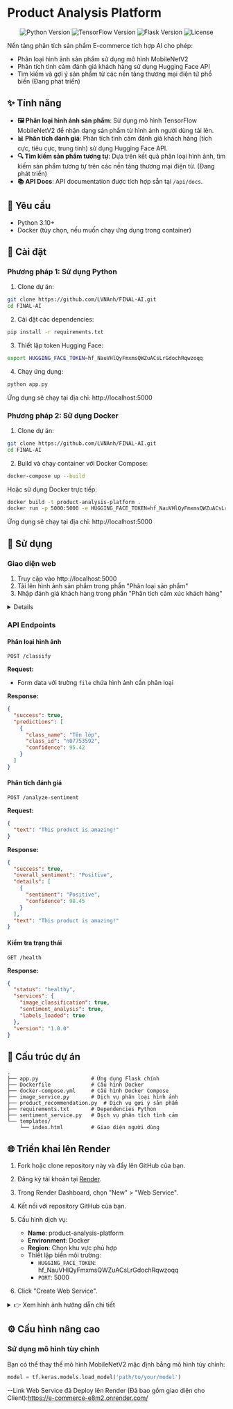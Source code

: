 # Product Analysis Platform

<p align="center">
  <img src="https://img.shields.io/badge/Python-3.10+-blue.svg" alt="Python Version">
  <img src="https://img.shields.io/badge/TensorFlow-2.13.0-orange.svg" alt="TensorFlow Version">
  <img src="https://img.shields.io/badge/Flask-2.3.3-lightgrey.svg" alt="Flask Version">
  <img src="https://img.shields.io/badge/License-MIT-green.svg" alt="License">
</p>

Nền tảng phân tích sản phẩm E-commerce tích hợp AI cho phép:

- Phân loại hình ảnh sản phẩm sử dụng mô hình MobileNetV2
- Phân tích tình cảm đánh giá khách hàng sử dụng Hugging Face API
- Tìm kiếm và gợi ý sản phẩm từ các nền tảng thương mại điện tử phổ biến (Đang phát triển)

## ✨ Tính năng

- **🖼️ Phân loại hình ảnh sản phẩm**: Sử dụng mô hình TensorFlow MobileNetV2 để nhận dạng sản phẩm từ hình ảnh người dùng tải lên.
- **📊 Phân tích đánh giá**: Phân tích tình cảm đánh giá khách hàng (tích cực, tiêu cực, trung tính) sử dụng Hugging Face API.
- **🔍 Tìm kiếm sản phẩm tương tự**: Dựa trên kết quả phân loại hình ảnh, tìm kiếm sản phẩm tương tự trên các nền tảng thương mại điện tử. (Đang phát triển)
- **📚 API Docs**: API documentation được tích hợp sẵn tại `/api/docs`.

## 🔧 Yêu cầu

- Python 3.10+
- Docker (tùy chọn, nếu muốn chạy ứng dụng trong container)

## 🚀 Cài đặt

### Phương pháp 1: Sử dụng Python

1. Clone dự án:

```bash
git clone https://github.com/LVNAnh/FINAL-AI.git
cd FINAL-AI
```

2. Cài đặt các dependencies:

```bash
pip install -r requirements.txt
```

3. Thiết lập token Hugging Face:

```bash
export HUGGING_FACE_TOKEN=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
```

4. Chạy ứng dụng:

```bash
python app.py
```

Ứng dụng sẽ chạy tại địa chỉ: http://localhost:5000

### Phương pháp 2: Sử dụng Docker

1. Clone dự án:

```bash
git clone https://github.com/LVNAnh/FINAL-AI.git
cd FINAL-AI
```

2. Build và chạy container với Docker Compose:

```bash
docker-compose up --build
```

Hoặc sử dụng Docker trực tiếp:

```bash
docker build -t product-analysis-platform .
docker run -p 5000:5000 -e HUGGING_FACE_TOKEN=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 product-analysis-platform
```

Ứng dụng sẽ chạy tại địa chỉ: http://localhost:5000

## 📱 Sử dụng

### Giao diện web

1. Truy cập vào http://localhost:5000
2. Tải lên hình ảnh sản phẩm trong phần "Phân loại sản phẩm"
3. Nhập đánh giá khách hàng trong phần "Phân tích cảm xúc khách hàng"

<details>
<br>
<p align="center">
  <img src="https://via.placeholder.com/800x400?text=Product+Analysis+Platform+Demo" alt="Demo Screenshot">
</p>
</details>

### API Endpoints

#### Phân loại hình ảnh

```http
POST /classify
```

**Request:**

- Form data với trường `file` chứa hình ảnh cần phân loại

**Response:**

```json
{
  "success": true,
  "predictions": [
    {
      "class_name": "Tên lớp",
      "class_id": "n07753592",
      "confidence": 95.42
    }
  ]
}
```

#### Phân tích đánh giá

```http
POST /analyze-sentiment
```

**Request:**

```json
{
  "text": "This product is amazing!"
}
```

**Response:**

```json
{
  "success": true,
  "overall_sentiment": "Positive",
  "details": [
    {
      "sentiment": "Positive",
      "confidence": 98.45
    }
  ],
  "text": "This product is amazing!"
}
```

#### Kiểm tra trạng thái

```http
GET /health
```

**Response:**

```json
{
  "status": "healthy",
  "services": {
    "image_classification": true,
    "sentiment_analysis": true,
    "labels_loaded": true
  },
  "version": "1.0.0"
}
```

## 📁 Cấu trúc dự án

```
.
├── app.py                 # Ứng dụng Flask chính
├── Dockerfile             # Cấu hình Docker
├── docker-compose.yml     # Cấu hình Docker Compose
├── image_service.py       # Dịch vụ phân loại hình ảnh
├── product_recommendation.py  # Dịch vụ gợi ý sản phẩm
├── requirements.txt       # Dependencies Python
├── sentiment_service.py   # Dịch vụ phân tích tình cảm
└── templates/
    └── index.html         # Giao diện người dùng
```

## 🌐 Triển khai lên Render

1. Fork hoặc clone repository này và đẩy lên GitHub của bạn.

2. Đăng ký tài khoản tại [Render](https://render.com/).

3. Trong Render Dashboard, chọn "New" > "Web Service".

4. Kết nối với repository GitHub của bạn.

5. Cấu hình dịch vụ:

   - **Name**: product-analysis-platform
   - **Environment**: Docker
   - **Region**: Chọn khu vực phù hợp
   - Thiết lập biến môi trường:
     - `HUGGING_FACE_TOKEN`: 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
     - `PORT`: 5000

6. Click "Create Web Service".

<details>
<summary>👉 Xem hình ảnh hướng dẫn chi tiết</summary>
<br>
<p align="center">
  <img src="https://via.placeholder.com/800x500?text=Render+Deployment+Guide" alt="Render Deployment Guide">
</p>
</details>

## ⚙️ Cấu hình nâng cao

### Sử dụng mô hình tùy chỉnh

Bạn có thể thay thế mô hình MobileNetV2 mặc định bằng mô hình tùy chỉnh:

```python
model = tf.keras.models.load_model('path/to/your/model')
```

--Link Web Service đã Deploy lên Render (Đã bao gồm giao diện cho Client):https://e-commerce-e8m2.onrender.com/
